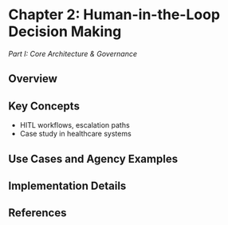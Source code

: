 # Chapter 2: Human-in-the-Loop Decision Making

*Part I: Core Architecture & Governance*

## Overview



## Key Concepts

- HITL workflows, escalation paths
- Case study in healthcare systems

## Use Cases and Agency Examples




## Implementation Details



## References


